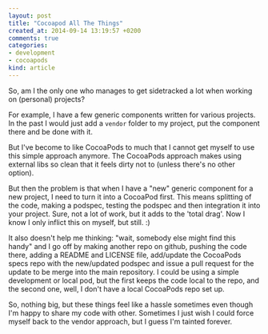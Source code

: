 ```yaml
---
layout: post
title: "Cocoapod All The Things"
created_at: 2014-09-14 13:19:57 +0200
comments: true
categories:
- development
- cocoapods
kind: article
---
```


So, am I the only one who manages to get sidetracked a lot when working on (personal) projects?

For example, I have a few generic components written for various projects. In the past I would just add a `vendor` folder to my project, put the component there and be done with it.

But I've become to like CocoaPods to much that I cannot get myself to use this simple approach anymore. The CocoaPods approach makes using external libs so clean that it feels dirty not to (unless there's no other option).

<!-- more -->

But then the problem is that when I have a "new" generic component for a new project, I need to turn it into a CocoaPod first. This means splitting of the code, making a podspec, testing the podspec and then integration it into your project. Sure, not a lot of work, but it adds to the 'total drag'. Now I know I only inflict this on myself, but still. :)

It also doesn't help me thinking: "wait, somebody else might find this handy" and I go off by making another repo on github, pushing the code there, adding a README and LICENSE file, add/update the CocoaPods specs repo with the new/updated podspec and issue a pull request for the update to be merge into the main repository. I could be using a simple development or local pod, but the first keeps the code local to the repo, and the second one, well, I don't have a local CocoaPods repo set up.

So, nothing big, but these things feel like a hassle sometimes even though I'm happy to share my code with other. Sometimes I just wish I could force myself back to the vendor approach, but I guess I'm tainted forever.  
